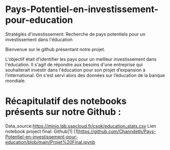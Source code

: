 # Pays-Potentiel-en-investissement-pour-education
Stratégies d'investissement: Recherche de pays potentiels pour un investissement dans l'éducation

Bienvenue sur le github présentant notre projet.

L'objectif était d'identifier les pays pour un meilleur investissement dans l'éducation. Il s'agit de répondre aux besoins d'une entreprise qui souhaiterait investir dans l'éducation pour son projet d’expansion à l’international. On s'est servi alors des données sur l’éducation de la banque mondiale.
# Récapitulatif des notebooks présents sur notre Github :




Data_source:https://minio.lab.sspcloud.fr/csok/education_stats.csv
Lien notebook project final: Github[1]
[1]https://github.com/Channdeth/Pays-Potentiel-en-investissement-pour-education/blob/main/Projet%20Final.ipynb
